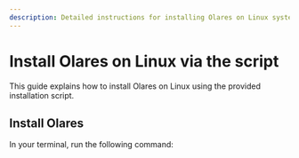 ```yaml
---
description: Detailed instructions for installing Olares on Linux systems including Ubuntu and Debian. Covers system requirements, installation steps, and activation process.
---
```

# Install Olares on Linux via the script
This guide explains how to install Olares on Linux using the provided installation script.

<!--@include: ./reusables.md{44,51}-->

<!--@include: ./reusables.md{52,65}-->

## Install Olares

In your terminal, run the following command:

<!--@include: ./reusables.md{4,33}-->

<!--@include: ./activate-olares.md-->

<!--@include: ./log-in-to-olares.md-->

<!--@include: ./reusables.md{35,39}-->